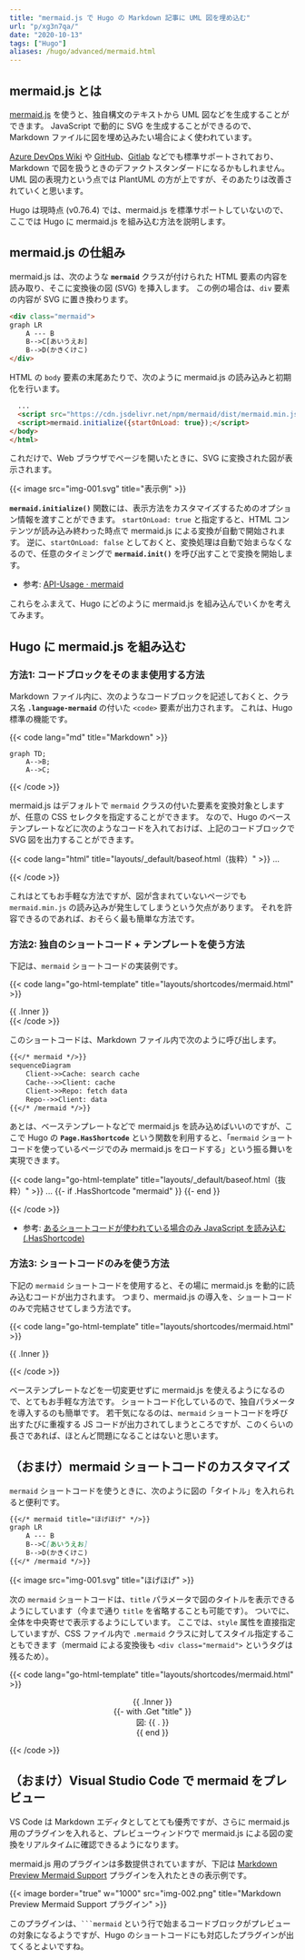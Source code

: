 ```yaml
---
title: "mermaid.js で Hugo の Markdown 記事に UML 図を埋め込む"
url: "p/xg3n7qa/"
date: "2020-10-13"
tags: ["Hugo"]
aliases: /hugo/advanced/mermaid.html
---
```


mermaid.js とは
----

[mermaid.js](https://mermaid-js.github.io/mermaid/) を使うと、独自構文のテキストから UML 図などを生成することができます。
JavaScript で動的に SVG を生成することができるので、Markdown ファイルに図を埋め込みたい場合によく使われています。

[Azure DevOps Wiki](https://www.azuredevops.tips/wikimermaid-diagrams/) や [GitHub](https://docs.github.com/ja/get-started/writing-on-github/working-with-advanced-formatting/creating-diagrams)、[Gitlab](https://docs.gitlab.com/ee/user/markdown.html#mermaid) などでも標準サポートされており、Markdown で図を扱うときのデファクトスタンダードになるかもしれません。
UML 図の表現力という点では PlantUML の方が上ですが、そのあたりは改善されていくと思います。

Hugo は現時点 (v0.76.4) では、mermaid.js を標準サポートしていないので、ここでは Hugo に mermaid.js を組み込む方法を説明します。


mermaid.js の仕組み
----

mermaid.js は、次のような __`mermaid`__ クラスが付けられた HTML 要素の内容を読み取り、そこに変換後の図 (SVG) を挿入します。
この例の場合は、`div` 要素の内容が SVG に置き換わります。

```html
<div class="mermaid">
graph LR
    A --- B
    B-->C[あいうえお]
    B-->D(かきくけこ)
</div>
```

HTML の `body` 要素の末尾あたりで、次のように mermaid.js の読み込みと初期化を行います。

```html
  ...
  <script src="https://cdn.jsdelivr.net/npm/mermaid/dist/mermaid.min.js"></script>
  <script>mermaid.initialize({startOnLoad: true});</script>
</body>
</html>
```

これだけで、Web ブラウザでページを開いたときに、SVG に変換された図が表示されます。

{{< image src="img-001.svg" title="表示例" >}}

__`mermaid.initialize()`__ 関数には、表示方法をカスタマイズするためのオプション情報を渡すことができます。
`startOnLoad: true` と指定すると、HTML コンテンツが読み込み終わった時点で mermaid.js による変換が自動で開始されます。
逆に、`startOnLoad: false` としておくと、変換処理は自動で始まらなくなるので、任意のタイミングで __`mermaid.init()`__ を呼び出すことで変換を開始します。

- 参考: [API-Usage · mermaid](https://mermaid-js.github.io/mermaid/getting-started/usage.html)

これらをふまえて、Hugo にどのように mermaid.js を組み込んでいくかを考えてみます。


Hugo に mermaid.js を組み込む
----

### 方法1: コードブロックをそのまま使用する方法

Markdown ファイル内に、次のようなコードブロックを記述しておくと、クラス名 __`.language-mermaid`__ の付いた `<code>` 要素が出力されます。
これは、Hugo 標準の機能です。

{{< code lang="md" title="Markdown" >}}
```mermaid
graph TD;
    A-->B;
    A-->C;
```
{{< /code >}}

mermaid.js はデフォルトで `mermaid` クラスの付いた要素を変換対象としますが、任意の CSS セレクタを指定することができます。
なので、Hugo のベーステンプレートなどに次のようなコードを入れておけば、上記のコードブロックで SVG 図を出力することができます。

{{< code lang="html" title="layouts/_default/baseof.html（抜粋）" >}}
  ...
  <script src="https://cdn.jsdelivr.net/npm/mermaid/dist/mermaid.min.js"></script>
  <script>
    mermaid.initialize({startOnLoad: false});
    mermaid.init(undefined, '.language-mermaid');
  </script>
</body>
</html>
{{< /code >}}

これはとてもお手軽な方法ですが、図が含まれていないページでも `mermaid.min.js` の読み込みが発生してしまうという欠点があります。
それを許容できるのであれば、おそらく最も簡単な方法です。

### 方法2: 独自のショートコード + テンプレートを使う方法

下記は、`mermaid` ショートコードの実装例です。

{{< code lang="go-html-template" title="layouts/shortcodes/mermaid.html" >}}
<div class="mermaid">
{{ .Inner }}
</div>
{{< /code >}}

このショートコードは、Markdown ファイル内で次のように呼び出します。

```md
{{</* mermaid */>}}
sequenceDiagram
    Client->>Cache: search cache
    Cache-->>Client: cache
    Client->>Repo: fetch data
    Repo-->>Client: data
{{</* /mermaid */>}}
```

あとは、ベーステンプレートなどで mermaid.js を読み込めばいいのですが、ここで Hugo の __`Page.HasShortcode`__ という関数を利用すると、「`mermaid` ショートコードを使っているページでのみ mermaid.js をロードする」という振る舞いを実現できます。

{{< code lang="go-html-template" title="layouts/_default/baseof.html（抜粋）" >}}
  ...
  {{- if .HasShortcode "mermaid" }}
    <script src="https://cdn.jsdelivr.net/npm/mermaid/dist/mermaid.min.js"></script>
    <script>mermaid.initialize({startOnLoad: true});</script>
  {{- end }}
</body>
</html>
{{< /code >}}

- 参考: [あるショートコードが使われている場合のみ JavaScript を読み込む (.HasShortcode)](/p/3j6qate/)

### 方法3: ショートコードのみを使う方法

下記の `mermaid` ショートコードを使用すると、その場に mermaid.js を動的に読み込むコードが出力されます。
つまり、mermaid.js の導入を、ショートコードのみで完結させてしまう方法です。

{{< code lang="go-html-template" title="layouts/shortcodes/mermaid.html" >}}
<div class="mermaid">
{{ .Inner }}
</div>

<script>
(function() {
  // JSファイルの多重ロードを防止
  if (window.isMermaidLoaded) return;
  window.isMermaidLoaded = true;

  // JSファイルの動的読み込み
  const script = document.createElement('script');
  script.src = 'https://cdn.jsdelivr.net/npm/mermaid/dist/mermaid.min.js';
  script.onload = () => { mermaid.initialize({startOnLoad: true}); };
  document.body.appendChild(script);
})();
</script>
{{< /code >}}

ベーステンプレートなどを一切変更せずに mermaid.js を使えるようになるので、とてもお手軽な方法です。
ショートコード化しているので、独自パラメータを導入するのも簡単です。
若干気になるのは、`mermaid` ショートコードを呼び出すたびに重複する JS コードが出力されてしまうところですが、このくらいの長さであれば、ほとんど問題になることはないと思います。


（おまけ）mermaid ショートコードのカスタマイズ
----

`mermaid` ショートコードを使うときに、次のように図の「タイトル」を入れられると便利です。

```md
{{</* mermaid title="ほげほげ" */>}}
graph LR
    A --- B
    B-->C[あいうえお]
    B-->D(かきくけこ)
{{</* /mermaid */>}}
```

{{< image src="img-001.svg" title="ほげほげ" >}}

次の `mermaid` ショートコードは、`title` パラメータで図のタイトルを表示できるようにしています（今まで通り `title` を省略することも可能です）。
ついでに、全体を中央寄せで表示するようにしています。
ここでは、`style` 属性を直接指定していますが、CSS ファイル内で `.mermaid` クラスに対してスタイル指定することもできます（mermaid による変換後も `<div class="mermaid">` というタグは残るため）。

{{< code lang="go-html-template" title="layouts/shortcodes/mermaid.html" >}}
<figure style="text-align: center;">
<div class="mermaid">{{ .Inner }}</div>
{{- with .Get "title" }}<figcaption>図: {{ . }}</figcaption>{{ end }}
</figure>
{{< /code >}}


（おまけ）Visual Studio Code で mermaid をプレビュー
----

VS Code は Markdown エディタとしてとても優秀ですが、さらに mermaid.js 用のプラグインを入れると、プレビューウィンドウで mermaid.js による図の変換をリアルタイムに確認できるようになります。

mermaid.js 用のプラグインは多数提供されていますが、下記は [Markdown Preview Mermaid Support](https://marketplace.visualstudio.com/items?itemName=bierner.markdown-mermaid) プラグインを入れたときの表示例です。

{{< image border="true" w="1000" src="img-002.png" title="Markdown Preview Mermaid Support プラグイン" >}}

このプラグインは、<code>```mermaid</code> という行で始まるコードブロックがプレビューの対象になるようですが、Hugo のショートコードにも対応したプラグインが出てくるとよいですね。

